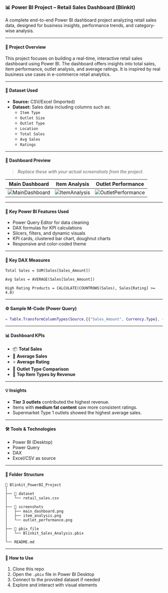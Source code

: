 ### 📊 Power BI Project – Retail Sales Dashboard (Blinkit)

A complete end-to-end Power BI dashboard project analyzing retail sales data, designed for business insights, performance trends, and category-wise analysis.

---

#### 🧩 Project Overview

This project focuses on building a real-time, interactive retail sales dashboard using Power BI. The dashboard offers insights into total sales, item performance, outlet analysis, and average ratings. It is inspired by real business use cases in e-commerce retail analytics.

---

#### 📁 Dataset Used

- **Source:** CSV/Excel (Imported)
- **Dataset:** Sales data including columns such as:
  - `Item Type`
  - `Outlet Size`
  - `Outlet Type`
  - `Location`
  - `Total Sales`
  - `Avg Sales`
  - `Ratings`

---

#### 📸 Dashboard Preview

> _Replace these with your actual screenshots from the project._

| Main Dashboard | Item Analysis | Outlet Performance |
|----------------|----------------|--------------------|
| ![MainDashboard](screenshots/main_dashboard.png) | ![ItemAnalysis](screenshots/item_analysis.png) | ![OutletPerformance](screenshots/outlet_performance.png) |

---

#### 🔧 Key Power BI Features Used

- Power Query Editor for data cleaning
- DAX formulas for KPI calculations
- Slicers, filters, and dynamic visuals
- KPI cards, clustered bar chart, doughnut charts
- Responsive and color-coded theme

---

#### 🧮 Key DAX Measures

```dax
Total Sales = SUM(Sales[Sales_Amount])

Avg Sales = AVERAGE(Sales[Sales_Amount])

High Rating Products = CALCULATE(COUNTROWS(Sales), Sales[Rating] >= 4.0)
```

---

#### ⚙ Sample M-Code (Power Query)

```m
= Table.TransformColumnTypes(Source,{{"Sales_Amount", Currency.Type}, {"Date", type date}})
```

---

#### 📊 Dashboard KPIs

- 📦 **Total Sales**
- 🛒 **Average Sales**
- ⭐ **Average Rating**
- 🏪 **Outlet Type Comparison**
- 🦃 **Top Item Types by Revenue**

---

#### 💡 Insights

- **Tier 3 outlets** contributed the highest revenue.
- Items with **medium fat content** saw more consistent ratings.
- Supermarket Type 1 outlets showed the highest average sales.

---

#### 🛠 Tools & Technologies

- Power BI (Desktop)
- Power Query
- DAX
- Excel/CSV as source

---

#### 📁 Folder Structure

```
📁 Blinkit_PowerBI_Project
│
├── 📁 dataset
│   └── retail_sales.csv
│
├── 📁 screenshots
│   ├── main_dashboard.png
│   ├── item_analysis.png
│   └── outlet_performance.png
│
├── 📁 pbix_file
│   └── Blinkit_Sales_Analysis.pbix
│
└── README.md
```

---

#### 📌 How to Use

1. Clone this repo
2. Open the `.pbix` file in Power BI Desktop
3. Connect to the provided dataset if needed
4. Explore and interact with visual elements
